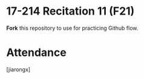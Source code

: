 # 17-214 Recitation 11 (F21)
**Fork** this repository to use for practicing Github flow.

# Attendance
[jiarongx]